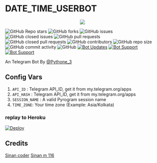 # DATE_TIME_USERBOT


<p align="center">
<img src="https://telegra.ph/file/577fd708b51a9c60053f7.jpg">
<p>


![GitHub Repo stars](https://img.shields.io/github/stars/Sinan-M-116/DATE_TIME_USERBOT?color=blue&style=flat)
![GitHub forks](https://img.shields.io/github/forks/Sinan-M-116/DATE_TIME_USERBOT?color=green&style=flat)
![GitHub issues](https://img.shields.io/github/issues/Sinan-M-116/DATE_TIME_USERBOT)
![GitHub closed issues](https://img.shields.io/github/issues-closed/Sinan-M-116/DATE_TIME_USERBOT)
![GitHub pull requests](https://img.shields.io/github/issues-pr/Sinan-M-116/DATE_TIME_USERBOT)
![GitHub closed pull requests](https://img.shields.io/github/issues-pr-closed/Sinan-M-116/DATE_TIME_USERBOT)
![GitHub contributors](https://img.shields.io/github/contributors/Sinan-M-116/DATE_TIME_USERBOT?style=flat)
![GitHub repo size](https://img.shields.io/github/repo-size/Sinan-M-116/DATE_TIME_USERBOT?color=red)
![GitHub commit activity](https://img.shields.io/github/commit-activity/m/Sinan-M-116/DATE_TIME_USERBOT)
![GitHub](https://img.shields.io/github/license/Sinan-M-116/DATE_TIME_USERBOT)
[![Bot Updates](https://img.shields.io/badge/my%20channel-update%20channel)](https://t.me/SINZZ_BOTS)
[![Bot Support](https://img.shields.io/badge/my%20-Support%20Group-blue)](https://t.me/SINZZ_BOTS)
[![Bot Support](https://img.shields.io/badge/my%20-support%20robot-red)](https://t.me/SINANzz_private_BOT)

An Telegram Bot By [@Pythone_3](https://t.me/Pythone_3) 



## Config Vars
1. `API_ID` : Telegram API_ID, get it from my.telegram.org/apps
2. `API_HASH` : Telegram API_ID, get it from my.telegram.org/apps
3. `SESSION_NAME` : A valid Pyrogram session name
4. `TIME_ZONE`: Your time zone (Example: Asia/Kolkata)


 
### replay to Heroku

[![Deploy](https://www.herokucdn.com/deploy/button.svg)](https://heroku.com/deploy?template=https://github.com/sinan-m-116/DATE_TIME_USERBOT)
    
## Credits

[Sinan coder](https://GitHub.com/sinan-m-coder)
[Sinan m 116](https://GitHub.com/sinan-m-116)
